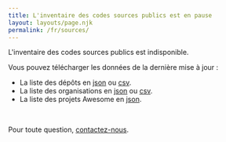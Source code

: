 ```yaml
---
title: L'inventaire des codes sources publics est en pause
layout: layouts/page.njk
permalink: /fr/sources/
---
```


L'inventaire des codes sources publics est indisponible.

Vous pouvez télécharger les données de la dernière mise à jour :

- La liste des dépôts en [json](/data/codegouvfr-repositories.json) ou [csv](/data/codegouvfr-repositories.csv).
- La liste des organisations en [json](/data/codegouvfr-organizations.json) ou [csv](/data/codegouvfr-organizations.csv).
- La liste des projets Awesome en [json](/data/awesome.json).

<br/>

Pour toute question, [contactez-nous](/fr/contact).
